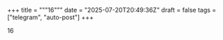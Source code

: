 +++
title = """16"""
date = "2025-07-20T20:49:36Z"
draft = false
tags = ["telegram", "auto-post"]
+++

16

